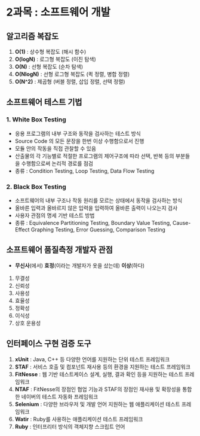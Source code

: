 # 2과목 : 소프트웨어 개발
## 알고리즘 복잡도
1. **O(1)** : 상수형 복잡도 (해시 함수)
2. **O(logN)** : 로그형 복잡도 (이진 탐색)
3. **O(N)** : 선형 복잡도 (순차 탐색)
4. **O(NlogN)** : 선형 로그형 복잡도 (퀵 정렬, 병합 정렬)
5. **O(N^2)** : 제곱형 (버블 정렬, 삽입 정렬, 선택 정렬)

## 소프트웨어 테스트 기법
### 1. White Box Testing
- 응용 프로그램의 내부 구조와 동작을 검사하는 테스트 방식
- Source Code 의 모든 문장을 한번 이상 수행함으로서 진행
- 모듈 안의 작동을 직접 관찰할 수 있음
- 산출물의 각 기능별로 적절한 프로그램의 제어구조에 따라 선택, 반복 등의 부분들을 수행함으로써 논리적 경로를 점검
- 종류 : Condition Testing, Loop Testing, Data Flow Testing
### 2. Black Box Testing
- 소프트웨어의 내부 구조나 작동 원리를 모르는 상태에서 동작을 검사하는 방식
- 올바른 입력과 올바르지 않은 입력을 입력하여 올바른 출력이 나오는지 검사
- 사용자 관점의 명세 기반 테스트 방법
- 종류 : Equivalence Partitioning Testing, Boundary Value Testing, Cause-Effect Graphing Testing, Error Guessing, Comparison Testing

## 소프트웨어 품질측정 개발자 관점
- **무신사**(에서) **효정**(이라는 개발자가 옷을 샀는데) **이상**(하다)
1. 무결성
2. 신뢰성
3. 사용성
4. 효율성
5. 정확성
6. 이식성
7. 상호 운용성

## 인터페이스 구현 검증 도구
1. **xUnit** : Java, C++ 등 다양한 언어를 지원하는 단위 테스트 프레임워크
2. **STAF** : 서비스 호출 및 컴포넌트 재사용 등의 환경을 지원하는 테스트 프레임워크
3. **FitNesse** : 웹 기반 테스트케이스 설계, 실행, 결과 확인 등을 지원하는 테스트 프레임워크
4. **NTAF** : FitNesse의 장점인 협업 기능과 STAF의 장점인 재사용 및 확장성을 통합한 네이버의 테스트 자동화 프레임워크
5. **Selenium** : 다양한 브라우저 및 개발 언어 지원하는 웹 애플리케이션 테스트 프레임워크
6. **Watir** : Ruby를 사용하는 애플리케이션 테스트 프레임워크
7. **Ruby** : 인터프리터 방식의 객체지향 스크립트 언어

